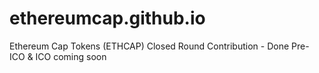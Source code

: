 # ethereumcap.github.io
Ethereum Cap Tokens (ETHCAP)
Closed Round Contribution - Done
Pre-ICO & ICO coming soon
